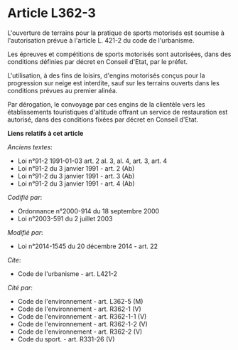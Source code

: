 # Article L362-3

L'ouverture de terrains pour la pratique de sports motorisés est soumise à l'autorisation prévue à l'article L. 421-2 du code
de l'urbanisme. 

Les épreuves et compétitions de sports motorisés sont autorisées, dans des conditions définies par décret en Conseil d'Etat,
par le préfet. 

L'utilisation, à des fins de loisirs, d'engins motorisés conçus pour la progression sur neige est interdite, sauf sur les
terrains ouverts dans les conditions prévues au premier alinéa.

Par dérogation, le convoyage par ces engins de la clientèle vers les établissements touristiques d'altitude offrant un
service de restauration est autorisé, dans des conditions fixées par décret en Conseil d'Etat.

**Liens relatifs à cet article**

_Anciens textes_:

  - Loi n°91-2 1991-01-03 art. 2 al. 3, al. 4, art. 3, art. 4
  - Loi n°91-2 du 3 janvier 1991 - art. 2 (Ab)
  - Loi n°91-2 du 3 janvier 1991 - art. 3 (Ab)
  - Loi n°91-2 du 3 janvier 1991 - art. 4 (Ab)

_Codifié par_:

  - Ordonnance n°2000-914 du 18 septembre 2000
  - Loi n°2003-591 du 2 juillet 2003

_Modifié par_:

  - Loi n°2014-1545 du 20 décembre 2014 - art. 22

_Cite_:

  - Code de l'urbanisme - art. L421-2

_Cité par_:

  - Code de l'environnement - art. L362-5 (M)
  - Code de l'environnement - art. R362-1 (V)
  - Code de l'environnement - art. R362-1-1 (V)
  - Code de l'environnement - art. R362-1-2 (V)
  - Code de l'environnement - art. R362-2 (V)
  - Code du sport. - art. R331-26 (V)
